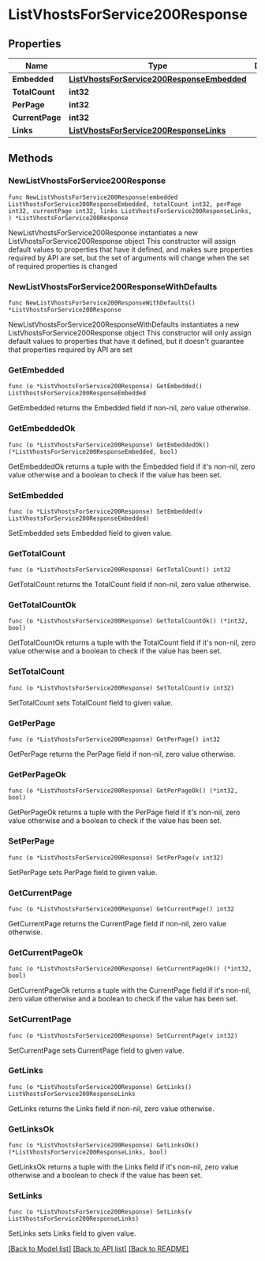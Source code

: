 # ListVhostsForService200Response

## Properties

Name | Type | Description | Notes
------------ | ------------- | ------------- | -------------
**Embedded** | [**ListVhostsForService200ResponseEmbedded**](ListVhostsForService200ResponseEmbedded.md) |  | 
**TotalCount** | **int32** |  | 
**PerPage** | **int32** |  | 
**CurrentPage** | **int32** |  | 
**Links** | [**ListVhostsForService200ResponseLinks**](ListVhostsForService200ResponseLinks.md) |  | 

## Methods

### NewListVhostsForService200Response

`func NewListVhostsForService200Response(embedded ListVhostsForService200ResponseEmbedded, totalCount int32, perPage int32, currentPage int32, links ListVhostsForService200ResponseLinks, ) *ListVhostsForService200Response`

NewListVhostsForService200Response instantiates a new ListVhostsForService200Response object
This constructor will assign default values to properties that have it defined,
and makes sure properties required by API are set, but the set of arguments
will change when the set of required properties is changed

### NewListVhostsForService200ResponseWithDefaults

`func NewListVhostsForService200ResponseWithDefaults() *ListVhostsForService200Response`

NewListVhostsForService200ResponseWithDefaults instantiates a new ListVhostsForService200Response object
This constructor will only assign default values to properties that have it defined,
but it doesn't guarantee that properties required by API are set

### GetEmbedded

`func (o *ListVhostsForService200Response) GetEmbedded() ListVhostsForService200ResponseEmbedded`

GetEmbedded returns the Embedded field if non-nil, zero value otherwise.

### GetEmbeddedOk

`func (o *ListVhostsForService200Response) GetEmbeddedOk() (*ListVhostsForService200ResponseEmbedded, bool)`

GetEmbeddedOk returns a tuple with the Embedded field if it's non-nil, zero value otherwise
and a boolean to check if the value has been set.

### SetEmbedded

`func (o *ListVhostsForService200Response) SetEmbedded(v ListVhostsForService200ResponseEmbedded)`

SetEmbedded sets Embedded field to given value.


### GetTotalCount

`func (o *ListVhostsForService200Response) GetTotalCount() int32`

GetTotalCount returns the TotalCount field if non-nil, zero value otherwise.

### GetTotalCountOk

`func (o *ListVhostsForService200Response) GetTotalCountOk() (*int32, bool)`

GetTotalCountOk returns a tuple with the TotalCount field if it's non-nil, zero value otherwise
and a boolean to check if the value has been set.

### SetTotalCount

`func (o *ListVhostsForService200Response) SetTotalCount(v int32)`

SetTotalCount sets TotalCount field to given value.


### GetPerPage

`func (o *ListVhostsForService200Response) GetPerPage() int32`

GetPerPage returns the PerPage field if non-nil, zero value otherwise.

### GetPerPageOk

`func (o *ListVhostsForService200Response) GetPerPageOk() (*int32, bool)`

GetPerPageOk returns a tuple with the PerPage field if it's non-nil, zero value otherwise
and a boolean to check if the value has been set.

### SetPerPage

`func (o *ListVhostsForService200Response) SetPerPage(v int32)`

SetPerPage sets PerPage field to given value.


### GetCurrentPage

`func (o *ListVhostsForService200Response) GetCurrentPage() int32`

GetCurrentPage returns the CurrentPage field if non-nil, zero value otherwise.

### GetCurrentPageOk

`func (o *ListVhostsForService200Response) GetCurrentPageOk() (*int32, bool)`

GetCurrentPageOk returns a tuple with the CurrentPage field if it's non-nil, zero value otherwise
and a boolean to check if the value has been set.

### SetCurrentPage

`func (o *ListVhostsForService200Response) SetCurrentPage(v int32)`

SetCurrentPage sets CurrentPage field to given value.


### GetLinks

`func (o *ListVhostsForService200Response) GetLinks() ListVhostsForService200ResponseLinks`

GetLinks returns the Links field if non-nil, zero value otherwise.

### GetLinksOk

`func (o *ListVhostsForService200Response) GetLinksOk() (*ListVhostsForService200ResponseLinks, bool)`

GetLinksOk returns a tuple with the Links field if it's non-nil, zero value otherwise
and a boolean to check if the value has been set.

### SetLinks

`func (o *ListVhostsForService200Response) SetLinks(v ListVhostsForService200ResponseLinks)`

SetLinks sets Links field to given value.



[[Back to Model list]](../README.md#documentation-for-models) [[Back to API list]](../README.md#documentation-for-api-endpoints) [[Back to README]](../README.md)


